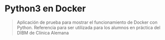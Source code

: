 # Python3 en Docker
> Aplicación de prueba para mostrar el funcionamiento de Docker con Python. Referencia para ser utilizada para los alumnos en práctica del DIBM de Clínica Alemana
